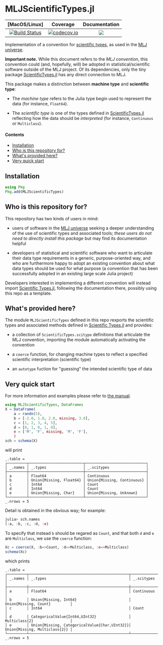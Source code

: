 # MLJScientificTypes.jl

| [MacOS/Linux] | Coverage | Documentation |
| :-----------: | :------: | :-----------: |
| [![Build Status](https://travis-ci.org/alan-turing-institute/MLJScientificTypes.jl.svg?branch=master)](https://travis-ci.org/alan-turing-institute/MLJScientificTypes.jl) | [![codecov.io](http://codecov.io/github/alan-turing-institute/MLJScientificTypes.jl/coverage.svg?branch=master)](http://codecov.io/github/alan-turing-institute/MLJScientificTypes.jl?branch=master) | [![](https://img.shields.io/badge/docs-dev-blue.svg)](https://alan-turing-institute.github.io/MLJScientificTypes.jl/dev)

Implementation of a convention for [scientific
types](https://github.com/alan-turing-institute/ScientificTypes.jl),
as used in the [MLJ
universe](https://github.com/alan-turing-institute/MLJ.jl).

**Important note.** While this document refers to the *MLJ convention*,
this convention could (and, hopefully, will) be adopted in
statistical/scientific software outside of the MLJ project. Of its
dependencies, only the tiny package
[ScientificTypes.jl](https://github.com/alan-turing-institute/ScientificTypes.jl)
has any direct connection to MLJ.

This package makes a distinction between **machine type** and
**scientific type**:

* The _machine type_ refers to the Julia type begin used to represent
  the data (for instance, `Float64`).

* The _scientific type_ is one of the types defined in
  [ScientificTypes.jl](https://github.com/alan-turing-institute/ScientificTypes.jl)
  reflecting how the data should be _interpreted_ (for instance,
  `Continuous` or `Multiclass`).


#### Contents

 - [Installation](#installation)
 - [Who is this repository for?](#who-is-this-repository-for)
 - [What's provided here?](#what-is-provided-here)
 - [Very quick start](#very-quick-start)

## Installation

```julia
using Pkg
Pkg.add(MLJScientificTypes)
```

## Who is this repository for?

This repository has two kinds of users in mind:
 
- users of software in the [MLJ
  universe](https://github.com/alan-turing-institute/MLJ.jl) seeking a
  deeper understanding of the use of scientific types and associated
  tools; *these users do not need to directly install this package*
  but may find its documentation helpful

- developers of statistical and scientific software who want to
  articulate their data type requirements in a generic,
  purpose-oriented way, and who are furthermore happy to adopt an
  existing convention about what data types should be used for
  what purpose (a convention that has been successfully adopted in an
  existing large scale Julia project)

Developers interested in implementing a different convention will
instead import [Scientific
Types.jl](https://github.com/alan-turing-institute/ScientificTypes.jl),
following the documentation there, possibly using this repo as a
template.

## What's provided here?

The module `MLJScientificTypes` defined in this repo rexports the
scientific types and associated methods defined in [Scientific
Types.jl](https://github.com/alan-turing-institute/ScientificTypes.jl)
and provides:

- a collection of `ScientificTypes.scitype` definitions that
  articulate the MLJ convention, importing the module automatically
  activating the convention

- a `coerce` function, for changing machine types to reflect a specified
  scientific interpretation (scientific type)

- an `autotype` fuction for "guessing" the intended scientific type of data 


## Very quick start

For more information and examples please refer to [the
manual](https://alan-turing-institute.github.io/MLJScientificTypes.jl/dev).

```julia
using MLJScientificTypes, DataFrames
X = DataFrame(
    a = randn(5),
    b = [-2.0, 1.0, 2.0, missing, 3.0],
    c = [1, 2, 3, 4, 5],
    d = [0, 1, 0, 1, 0],
    e = ['M', 'F', missing, 'M', 'F'],
    )
sch = schema(X)
```

will print

```
_.table =
┌─────────┬─────────────────────────┬────────────────────────────┐
│ _.names │ _.types                 │ _.scitypes                 │
├─────────┼─────────────────────────┼────────────────────────────┤
│ a       │ Float64                 │ Continuous                 │
│ b       │ Union{Missing, Float64} │ Union{Missing, Continuous} │
│ c       │ Int64                   │ Count                      │
│ d       │ Int64                   │ Count                      │
│ e       │ Union{Missing, Char}    │ Union{Missing, Unknown}    │
└─────────┴─────────────────────────┴────────────────────────────┘
_.nrows = 5
```

Detail is obtained in the obvious way; for example:

```julia
julia> sch.names
(:a, :b, :c, :d, :e)
```

To specify that instead `b` should be regared as `Count`, and that both `d` and `e` are `Multiclass`, we use the `coerce` function:

```julia
Xc = coerce(X, :b=>Count, :d=>Multiclass, :e=>Multiclass)
schema(Xc)
```

which prints

```
_.table =
┌─────────┬──────────────────────────────────────────────┬───────────────────────────────┐
│ _.names │ _.types                                      │ _.scitypes                    │
├─────────┼──────────────────────────────────────────────┼───────────────────────────────┤
│ a       │ Float64                                      │ Continuous                    │
│ b       │ Union{Missing, Int64}                        │ Union{Missing, Count}         │
│ c       │ Int64                                        │ Count                         │
│ d       │ CategoricalValue{Int64,UInt32}               │ Multiclass{2}                 │
│ e       │ Union{Missing, CategoricalValue{Char,UInt32}}│ Union{Missing, Multiclass{2}} │
└─────────┴──────────────────────────────────────────────┴───────────────────────────────┘
_.nrows = 5

```

